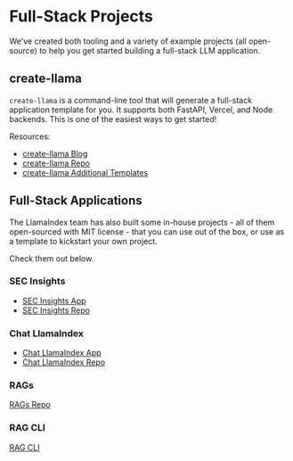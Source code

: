 # Full-Stack Projects

We've created both tooling and a variety of example projects (all open-source) to help you get started building a full-stack LLM application.

## create-llama

`create-llama` is a command-line tool that will generate a full-stack application template for you. It supports both FastAPI, Vercel, and Node backends. This is one of the easiest ways to get started!

Resources:

- [create-llama Blog](https://blog.llamaindex.ai/create-llama-a-command-line-tool-to-generate-llamaindex-apps-8f7683021191)
- [create-llama Repo](https://github.com/run-llama/LlamaIndexTS/tree/main/packages/create-llama)
- [create-llama Additional Templates](https://github.com/jerryjliu/create_llama_projects)

## Full-Stack Applications

The LlamaIndex team has also built some in-house projects - all of them open-sourced with MIT license - that you can use out of the box, or use as a template to kickstart your own project.

Check them out below.

### SEC Insights

- [SEC Insights App](https://secinsights.ai/)
- [SEC Insights Repo](https://github.com/run-llama/sec-insights>)

### Chat LlamaIndex

- [Chat LlamaIndex App](https://chat-llamaindex.vercel.app/)
- [Chat LlamaIndex Repo](https://github.com/run-llama/chat-llamaindex)

### RAGs

[RAGs Repo](https://github.com/run-llama/rags)

### RAG CLI

[RAG CLI](/use_cases/q_and_a/rag_cli.md)
